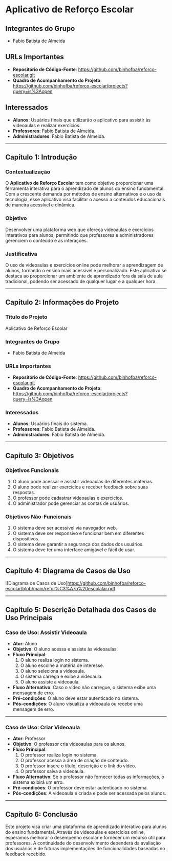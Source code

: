 
# **Aplicativo de Reforço Escolar**

## **Integrantes do Grupo**
- Fabio Batista de Almeida

## **URLs Importantes**
- **Repositório de Código-Fonte**: https://github.com/binhofba/reforco-escolar.git
- **Quadro de Acompanhamento do Projeto**: https://github.com/binhofba/reforco-escolar/projects?query=is%3Aopen

## **Interessados**
- **Alunos**: Usuários finais que utilizarão o aplicativo para assistir às videoaulas e realizar exercícios.
- **Professores**: Fabio Batista de Almeida.
- **Administradores**: Fabio Batista de Almeida.

---

## **Capítulo 1: Introdução**

### **Contextualização**
O **Aplicativo de Reforço Escolar** tem como objetivo proporcionar uma ferramenta interativa para o aprendizado de alunos do ensino fundamental. Com a crescente demanda por métodos de ensino alternativos e o uso da tecnologia, esse aplicativo visa facilitar o acesso a conteúdos educacionais de maneira acessível e dinâmica.

### **Objetivo**
Desenvolver uma plataforma web que ofereça videoaulas e exercícios interativos para alunos, permitindo que professores e administradores gerenciem o conteúdo e as interações.

### **Justificativa**
O uso de videoaulas e exercícios online pode melhorar a aprendizagem de alunos, tornando o ensino mais acessível e personalizado. Este aplicativo se destaca ao proporcionar um ambiente de aprendizado fora da sala de aula tradicional, podendo ser acessado de qualquer lugar e a qualquer hora.

---

## **Capítulo 2: Informações do Projeto**

### **Título do Projeto**
Aplicativo de Reforço Escolar

### **Integrantes do Grupo**
- Fabio Batista de Almeida


### **URLs Importantes**
- **Repositório de Código-Fonte**:  https://github.com/binhofba/reforco-escolar.git
- **Quadro de Acompanhamento do Projeto**: https://github.com/binhofba/reforco-escolar/projects?query=is%3Aopen

### **Interessados**
- **Alunos**: Usuários finais do sistema.
- **Professores**: Fabio Batista de Almeida.
- **Administradores**: Fabio Batista de Almeida.

---

## **Capítulo 3: Objetivos**

### **Objetivos Funcionais**
1. O aluno pode acessar e assistir videoaulas de diferentes matérias.
2. O aluno pode realizar exercícios e receber feedback sobre suas respostas.
3. O professor pode cadastrar videoaulas e exercícios.
4. O administrador pode gerenciar as contas de usuários.

### **Objetivos Não-Funcionais**
1. O sistema deve ser acessível via navegador web.
2. O sistema deve ser responsivo e funcionar bem em diferentes dispositivos.
3. O sistema deve garantir a segurança dos dados dos usuários.
4. O sistema deve ter uma interface amigável e fácil de usar.

---

## **Capítulo 4: Diagrama de Casos de Uso**

![Diagrama de Casos de Uso]https://github.com/binhofba/reforco-escolar/blob/main/refor%C3%A7o%20escolalar.pdf

---

## **Capítulo 5: Descrição Detalhada dos Casos de Uso Principais**

### **Caso de Uso: Assistir Videoaula**

- **Ator**: Aluno
- **Objetivo**: O aluno acessa e assiste às videoaulas.
- **Fluxo Principal**:
  1. O aluno realiza login no sistema.
  2. O aluno escolhe a matéria de interesse.
  3. O aluno seleciona a videoaula.
  4. O sistema carrega e exibe a videoaula.
  5. O aluno assiste a videoaula.
- **Fluxo Alternativo**: Caso o vídeo não carregue, o sistema exibe uma mensagem de erro.
- **Pré-condições**: O aluno deve estar autenticado no sistema.
- **Pós-condições**: O aluno visualiza a videoaula ou recebe uma mensagem de erro.

---

### **Caso de Uso: Criar Videoaula**

- **Ator**: Professor
- **Objetivo**: O professor cria videoaulas para os alunos.
- **Fluxo Principal**:
  1. O professor realiza login no sistema.
  2. O professor acessa a área de criação de conteúdo.
  3. O professor insere o título, descrição e o link do vídeo.
  4. O professor salva a videoaula.
- **Fluxo Alternativo**: Se o professor não fornecer todas as informações, o sistema exibirá um erro.
- **Pré-condições**: O professor deve estar autenticado no sistema.
- **Pós-condições**: A videoaula é criada e pode ser acessada pelos alunos.

---

## **Capítulo 6: Conclusão**

Este projeto visa criar uma plataforma de aprendizado interativo para alunos do ensino fundamental. Através de videoaulas e exercícios online, esperamos melhorar o desempenho escolar e fornecer um recurso útil para professores. A continuidade do desenvolvimento dependerá da avaliação dos usuários e de futuras implementações de funcionalidades baseadas no feedback recebido.





